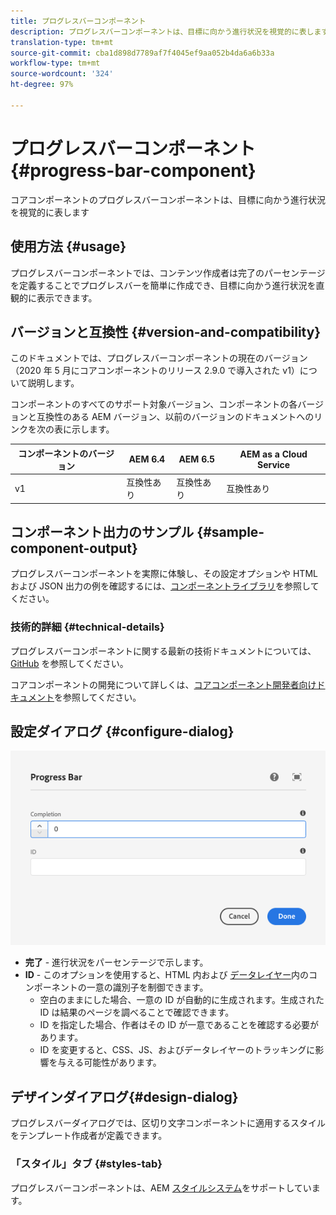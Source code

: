 ```yaml
---
title: プログレスバーコンポーネント
description: プログレスバーコンポーネントは、目標に向かう進行状況を視覚的に表します
translation-type: tm+mt
source-git-commit: cba1d898d7789af7f4045ef9aa052b4da6a6b33a
workflow-type: tm+mt
source-wordcount: '324'
ht-degree: 97%

---
```



# プログレスバーコンポーネント {#progress-bar-component}

コアコンポーネントのプログレスバーコンポーネントは、目標に向かう進行状況を視覚的に表します

## 使用方法 {#usage}

プログレスバーコンポーネントでは、コンテンツ作成者は完了のパーセンテージを定義することでプログレスバーを簡単に作成でき、目標に向かう進行状況を直観的に表示できます。

## バージョンと互換性 {#version-and-compatibility}

このドキュメントでは、プログレスバーコンポーネントの現在のバージョン（2020 年 5 月にコアコンポーネントのリリース 2.9.0 で導入された v1）について説明します。

コンポーネントのすべてのサポート対象バージョン、コンポーネントの各バージョンと互換性のある AEM バージョン、以前のバージョンのドキュメントへのリンクを次の表に示します。

| コンポーネントのバージョン | AEM 6.4 | AEM 6.5 | AEM as a Cloud Service |
|---|---|---|---|
| v1 | 互換性あり | 互換性あり | 互換性あり |

## コンポーネント出力のサンプル {#sample-component-output}

プログレスバーコンポーネントを実際に体験し、その設定オプションや HTML および JSON 出力の例を確認するには、[コンポーネントライブラリ](https://adobe.com/go/aem_cmp_library_progressbar)を参照してください。

### 技術的詳細 {#technical-details}

プログレスバーコンポーネントに関する最新の技術ドキュメントについては、[GitHub](https://adobe.com/go/aem_cmp_tech_progress_v1_jp) を参照してください。

コアコンポーネントの開発について詳しくは、[コアコンポーネント開発者向けドキュメント](/help/developing/overview.md)を参照してください。

## 設定ダイアログ {#configure-dialog}

![プログレスバーコンポーネントの編集ダイアログ](/help/assets/progress-bar-edit.png)

* **完了** - 進行状況をパーセンテージで示します。
* **ID** - このオプションを使用すると、HTML 内および [データレイヤー](/help/developing/data-layer/overview.md)内のコンポーネントの一意の識別子を制御できます。
   * 空白のままにした場合、一意の ID が自動的に生成されます。生成された ID は結果のページを調べることで確認できます。
   * ID を指定した場合、作者はその ID が一意であることを確認する必要があります。
   * ID を変更すると、CSS、JS、およびデータレイヤーのトラッキングに影響を与える可能性があります。

## デザインダイアログ{#design-dialog}

プログレスバーダイアログでは、区切り文字コンポーネントに適用するスタイルをテンプレート作成者が定義できます。

### 「スタイル」タブ {#styles-tab}

プログレスバーコンポーネントは、AEM [スタイルシステム](/help/get-started/authoring.md#component-styling)をサポートしています。
